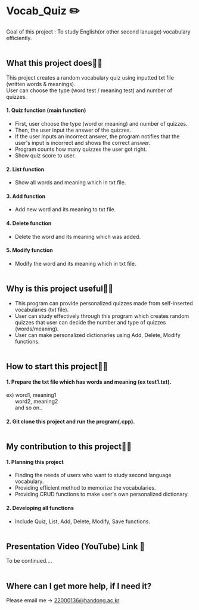 # Vocab_Quiz ✏️
Goal of this project : To study English(or other second lanuage) vocabulary efficiently.</br></br>
 
## What this project does✋🏻
This project creates a random vocabulary quiz using inputted txt file (written words & meanings). </br>
User can choose the type (word test / meaning test) and number of quizzes. </br>
 
#### 1. Quiz function (main function)
- First, user choose the type (word or meaning) and number of quizzes.
- Then, the user input the answer of the quizzes.
- If the user inputs an incorrect answer, the program notifies that the user's input is incorrect and shows the correct answer.
- Program counts how many quizzes the user got right. 
- Show quiz score to user.
#### 2. List function
- Show all words and meaning which in txt file.
#### 3. Add function
- Add new word and its meaning to txt file.
#### 4. Delete function
- Delete the word and its meaning which was added.
#### 5. Modify function
- Modify the word and its meaning which in txt file. </br></br>
 
## Why is this project useful✋🏻
- This program can provide personalized quizzes made from self-inserted vocabularies (txt file).
- User can study effectively through this program which creates random quizzes that user can decide the number and type of quizzes (words/meaning).
- User can make personalized dictionaries using Add, Delete, Modify functions. <br/></br>

## How to start this project✋🏻
#### 1. Prepare the txt file which has words and meaning (ex test1.txt). 
 ex) word1, meaning1 <br/>
 &nbsp;&nbsp;&nbsp;&nbsp;&nbsp; word2, meaning2 <br/>
 &nbsp;&nbsp;&nbsp;&nbsp;&nbsp; and so on..  <br/>
 
#### 2. Git clone this project and run the program(.cpp).</br></br>

## My contribution to this project✋🏻
#### 1. Planning this project </br>
  - Finding the needs of users who want to study second language vocabulary. </br>
  - Providing efficient method to memorize the vocabularies. </br>
  - Providing CRUD functions to make user's own personalized dictionary.
#### 2. Developing all functions </br>
  - Include Quiz, List, Add, Delete, Modify, Save functions. </br></br>

## Presentation Video (YouTube) Link 🎥
To be continued....
</br></br>
## Where can I get more help, if I need it?
Please email me -> <a>22000136@handong.ac.kr</a>
